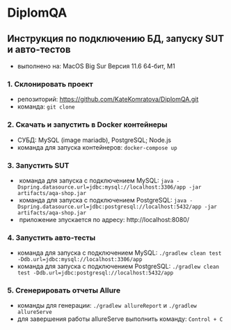 # DiplomQA
## Инструкция по подключению БД, запуску SUT и авто-тестов
- выполнено на: MacOS Big Sur Версия 11.6 64-бит, M1
### 1. Склонировать проект
- репозиторий: https://github.com/KateKomratova/DiplomQA.git 
- команда: `git clone` 
### 2. Скачать и запустить в Docker контейнеры 
- СУБД: MySQL (image mariadb), PostgreSQL; Node.js
- команда для запуска контейнеров: `docker-compose up`
### 3. Запустить SUT
-  команда для запуска с подключением MySQL: `java -Dspring.datasource.url=jdbc:mysql://localhost:3306/app -jar artifacts/aqa-shop.jar`
-  команда для запуска с подключением PostgreSQL: `java -Dspring.datasource.url=jdbc:postgresql://localhost:5432/app -jar artifacts/aqa-shop.jar`
-  приложение зпускается по адресу: http://localhost:8080/
### 4. Запустить авто-тесты
- команда для запуска с подключением MySQL: `./gradlew clean test -Ddb.url=jdbc:mysql://localhost:3306/app`
- команда для запуска с подключением PostgreSQL: `./gradlew clean test -Ddb.url=jdbc:postgresql://localhost:5432/app`
### 5. Сгенерировать отчеты Allure
- команды для генерации: `./gradlew allureReport` и `./gradlew allureServe`
- для завершения работы allureServe выполнить команду: `Control + С`

